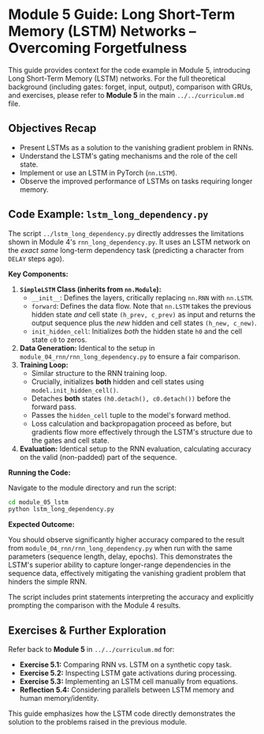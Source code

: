 # Module 5 Guide: Long Short-Term Memory (LSTM) Networks – Overcoming Forgetfulness

This guide provides context for the code example in Module 5, introducing Long Short-Term Memory (LSTM) networks. For the full theoretical background (including gates: forget, input, output), comparison with GRUs, and exercises, please refer to **Module 5** in the main `../../curriculum.md` file.

## Objectives Recap

- Present LSTMs as a solution to the vanishing gradient problem in RNNs.
- Understand the LSTM's gating mechanisms and the role of the cell state.
- Implement or use an LSTM in PyTorch (`nn.LSTM`).
- Observe the improved performance of LSTMs on tasks requiring longer memory.

## Code Example: `lstm_long_dependency.py`

The script `../lstm_long_dependency.py` directly addresses the limitations shown in Module 4's `rnn_long_dependency.py`. It uses an LSTM network on the _exact same_ long-term dependency task (predicting a character from `DELAY` steps ago).

**Key Components:**

1.  **`SimpleLSTM` Class (inherits from `nn.Module`):**
    - `__init__`: Defines the layers, critically replacing `nn.RNN` with `nn.LSTM`.
    - `forward`: Defines the data flow. Note that `nn.LSTM` takes the previous hidden state _and_ cell state `(h_prev, c_prev)` as input and returns the output sequence plus the _new_ hidden and cell states `(h_new, c_new)`.
    - `init_hidden_cell`: Initializes _both_ the hidden state `h0` and the cell state `c0` to zeros.
2.  **Data Generation:** Identical to the setup in `module_04_rnn/rnn_long_dependency.py` to ensure a fair comparison.
3.  **Training Loop:**
    - Similar structure to the RNN training loop.
    - Crucially, initializes **both** hidden and cell states using `model.init_hidden_cell()`.
    - Detaches **both** states `(h0.detach(), c0.detach())` before the forward pass.
    - Passes the `hidden_cell` tuple to the model's forward method.
    - Loss calculation and backpropagation proceed as before, but gradients flow more effectively through the LSTM's structure due to the gates and cell state.
4.  **Evaluation:** Identical setup to the RNN evaluation, calculating accuracy on the valid (non-padded) part of the sequence.

**Running the Code:**

Navigate to the module directory and run the script:

```bash
cd module_05_lstm
python lstm_long_dependency.py
```

**Expected Outcome:**

You should observe significantly higher accuracy compared to the result from `module_04_rnn/rnn_long_dependency.py` when run with the same parameters (sequence length, delay, epochs). This demonstrates the LSTM's superior ability to capture longer-range dependencies in the sequence data, effectively mitigating the vanishing gradient problem that hinders the simple RNN.

The script includes print statements interpreting the accuracy and explicitly prompting the comparison with the Module 4 results.

## Exercises & Further Exploration

Refer back to **Module 5** in `../../curriculum.md` for:

- **Exercise 5.1:** Comparing RNN vs. LSTM on a synthetic copy task.
- **Exercise 5.2:** Inspecting LSTM gate activations during processing.
- **Exercise 5.3:** Implementing an LSTM cell manually from equations.
- **Reflection 5.4:** Considering parallels between LSTM memory and human memory/identity.

This guide emphasizes how the LSTM code directly demonstrates the solution to the problems raised in the previous module.
